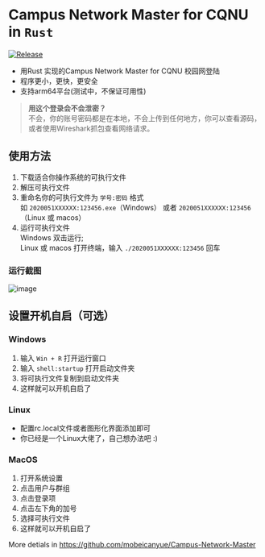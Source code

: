 # Campus Network Master for CQNU in `Rust`
[![Release](https://github.com/mobeicanyue/Campus-Network-Master-Rust/actions/workflows/release.yml/badge.svg)](https://github.com/mobeicanyue/Campus-Network-Master-Rust/actions/workflows/release.yml)

* 用Rust 实现的Campus Network Master for CQNU 校园网登陆
* 程序更小，更快，更安全
* 支持arm64平台(测试中，不保证可用性)  

>**用这个登录会不会泄密？**  
>不会，你的账号密码都是在本地，不会上传到任何地方，你可以查看源码，或者使用Wireshark抓包查看网络请求。

## **使用方法**
1. 下载适合你操作系统的可执行文件
2. 解压可执行文件
3. 重命名你的可执行文件为 `学号:密码` 格式  
    如 `2020051XXXXXX:123456.exe`（Windows） 或者 `2020051XXXXXX:123456`（Linux 或 macos）
4. 运行可执行文件  
    Windows 双击运行;  
    Linux 或 macos 打开终端，输入 `./2020051XXXXXX:123456` 回车
### 运行截图
![image](https://github.com/mobeicanyue/Campus-Network-Master-Rust/assets/81098819/d2b85c04-bb41-4b9b-90f4-1287c0cc461f)
## **设置开机自启（可选）**
### **Windows**
1. 输入 ```Win + R``` 打开运行窗口
2. 输入 ```shell:startup``` 打开启动文件夹
3. 将可执行文件复制到启动文件夹
4. 这样就可以开机自启了

### **Linux**
- 配置rc.local文件或者图形化界面添加即可
- 你已经是一个Linux大佬了，自己想办法吧 :)

### **MacOS**
1. 打开系统设置
2. 点击用户与群组
3. 点击登录项
4. 点击左下角的加号
5. 选择可执行文件
6. 这样就可以开机自启了

More detials in https://github.com/mobeicanyue/Campus-Network-Master